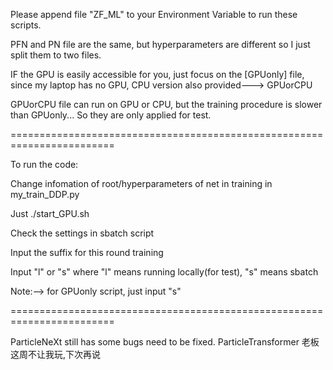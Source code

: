 Please append file "ZF_ML" to your Environment Variable to run these scripts.

PFN and PN file are the same, but hyperparameters are different so I just split them to two files.

IF the GPU is easily accessible for you, just focus on the [GPUonly] file, since my laptop has no GPU, CPU version also provided---> GPUorCPU

GPUorCPU file can run on GPU or CPU, but the training procedure is slower than GPUonly... So they are only applied for test.

========================================================================

To run the code:

Change infomation of root/hyperparameters of net in training in my_train_DDP.py

Just ./start_GPU.sh

Check the settings in sbatch script

Input the suffix for this round training

Input "l" or "s" where "l" means running locally(for test), "s" means sbatch

Note:--> for GPUonly script, just input "s"

========================================================================

ParticleNeXt still has some bugs need to be fixed.
ParticleTransformer 老板这周不让我玩,下次再说



















